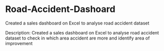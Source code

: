 # Road-Accident-Dashoard
Created a sales dashboard on Excel to analyse road accident dataset

Description:
Created a sales dashboard on Excel to analyse road accident dataset to check in which area accident are more and identify area of improvement
